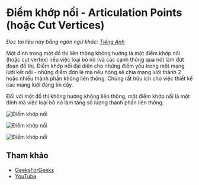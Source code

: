 # Điểm khớp nối - Articulation Points (hoặc Cut Vertices)

_Đọc tài liệu này bằng ngôn ngữ khác:_
[_Tiếng Anh_](README.en-EN.md)

Một đỉnh trong một đồ thị liên thông không hướng là một điểm khớp nối
(hoặc cut vertex) nếu việc loại bỏ nó (và các cạnh thông qua nó) làm đứt đoạn
đồ thị. Điểm khớp nối đại diện cho những điểm yếu trong một
mạng lưới kết nối - những điểm đơn lẻ mà nếu hỏng sẽ chia
mạng lưới thành 2 hoặc nhiều thành phần không liên thông. Chúng rất hữu ích cho
việc thiết kế các mạng lưới đáng tin cậy.

Đối với một đồ thị không hướng không liên thông, một điểm khớp nối là một
đỉnh mà việc loại bỏ nó làm tăng số lượng thành phần liên thông.

![Điểm khớp nối](https://www.geeksforgeeks.org/wp-content/uploads/ArticulationPoints.png)

![Điểm khớp nối](https://www.geeksforgeeks.org/wp-content/uploads/ArticulationPoints1.png)

![Điểm khớp nối](https://www.geeksforgeeks.org/wp-content/uploads/ArticulationPoints21.png)

## Tham khảo

- [GeeksForGeeks](https://www.geeksforgeeks.org/articulation-points-or-cut-vertices-in-a-graph/)
- [YouTube](https://www.youtube.com/watch?v=2kREIkF9UAs&list=PLLXdhg_r2hKA7DPDsunoDZ-Z769jWn4R8)
